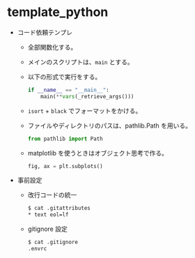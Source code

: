 # template_python

- コード依頼テンプレ

  - 全部関数化する。

  - メインのスクリプトは、`main` とする。

  - 以下の形式で実行をする。

    ```python
    if __name__ == "__main__":
        main(**vars(_retrieve_args()))
    ```

  - `isort` + `black` でフォーマットをかける。

  - ファイルやディレクトリのパスは、pathlib.Path を用いる。

    ```python
    from pathlib import Path
    ```

  - matplotlib を使うときはオブジェクト思考で作る。

    ```python
    fig, ax = plt.subplots()

    ```

- 事前設定

  - 改行コードの統一

    ```sh
    $ cat .gitattributes
    * text eol=lf
    ```

  - gitignore 設定

    ```sh
    $ cat .gitignore
    .envrc
    ```
